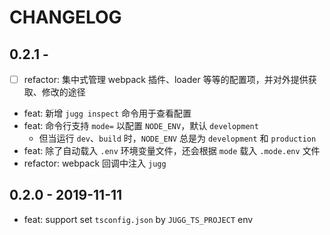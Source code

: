 # CHANGELOG

## 0.2.1 -

- [ ] refactor: 集中式管理 webpack 插件、loader 等等的配置项，并对外提供获取、修改的途径
- feat: 新增 `jugg inspect` 命令用于查看配置
- feat: 命令行支持 `mode=` 以配置 `NODE_ENV`，默认 `development`
  - 但当运行 `dev`、`build` 时，`NODE_ENV` 总是为 `development` 和 `production`
- feat: 除了自动载入 `.env` 环境变量文件，还会根据 `mode` 载入 `.mode.env` 文件
- refactor: webpack 回调中注入 `jugg`

## 0.2.0 - 2019-11-11

- feat: support set `tsconfig.json` by `JUGG_TS_PROJECT` env
